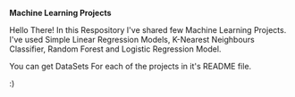 **Machine Learning Projects**

Hello There! In this Respository I've shared few Machine Learning Projects. I've used Simple Linear Regression Models, K-Nearest Neighbours Classifier,
Random Forest and Logistic Regression Model.

You can get DataSets For each of the projects in it's README file.

:)
